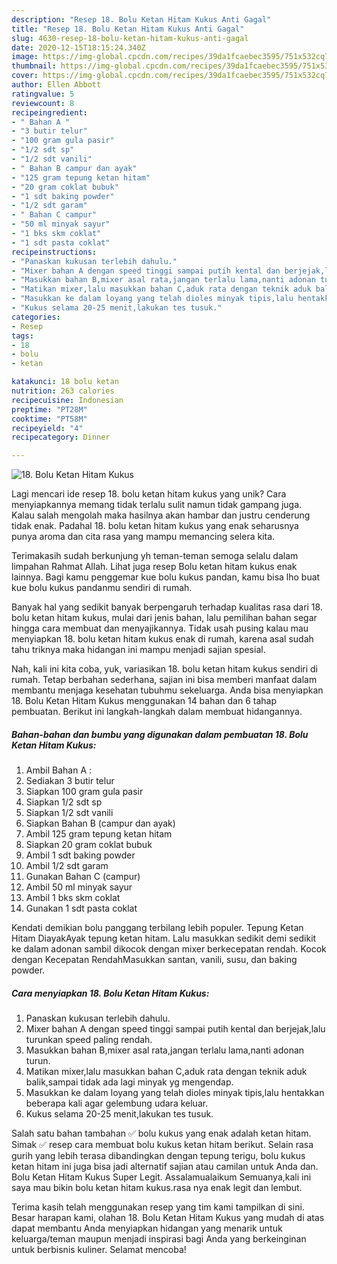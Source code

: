 ```yaml
---
description: "Resep 18. Bolu Ketan Hitam Kukus Anti Gagal"
title: "Resep 18. Bolu Ketan Hitam Kukus Anti Gagal"
slug: 4630-resep-18-bolu-ketan-hitam-kukus-anti-gagal
date: 2020-12-15T18:15:24.340Z
image: https://img-global.cpcdn.com/recipes/39da1fcaebec3595/751x532cq70/18-bolu-ketan-hitam-kukus-foto-resep-utama.jpg
thumbnail: https://img-global.cpcdn.com/recipes/39da1fcaebec3595/751x532cq70/18-bolu-ketan-hitam-kukus-foto-resep-utama.jpg
cover: https://img-global.cpcdn.com/recipes/39da1fcaebec3595/751x532cq70/18-bolu-ketan-hitam-kukus-foto-resep-utama.jpg
author: Ellen Abbott
ratingvalue: 5
reviewcount: 8
recipeingredient:
- " Bahan A "
- "3 butir telur"
- "100 gram gula pasir"
- "1/2 sdt sp"
- "1/2 sdt vanili"
- " Bahan B campur dan ayak"
- "125 gram tepung ketan hitam"
- "20 gram coklat bubuk"
- "1 sdt baking powder"
- "1/2 sdt garam"
- " Bahan C campur"
- "50 ml minyak sayur"
- "1 bks skm coklat"
- "1 sdt pasta coklat"
recipeinstructions:
- "Panaskan kukusan terlebih dahulu."
- "Mixer bahan A dengan speed tinggi sampai putih kental dan berjejak,lalu turunkan speed paling rendah."
- "Masukkan bahan B,mixer asal rata,jangan terlalu lama,nanti adonan turun."
- "Matikan mixer,lalu masukkan bahan C,aduk rata dengan teknik aduk balik,sampai tidak ada lagi minyak yg mengendap."
- "Masukkan ke dalam loyang yang telah dioles minyak tipis,lalu hentakkan beberapa kali agar gelembung udara keluar."
- "Kukus selama 20-25 menit,lakukan tes tusuk."
categories:
- Resep
tags:
- 18
- bolu
- ketan

katakunci: 18 bolu ketan 
nutrition: 263 calories
recipecuisine: Indonesian
preptime: "PT28M"
cooktime: "PT58M"
recipeyield: "4"
recipecategory: Dinner

---
```



![18. Bolu Ketan Hitam Kukus](https://img-global.cpcdn.com/recipes/39da1fcaebec3595/751x532cq70/18-bolu-ketan-hitam-kukus-foto-resep-utama.jpg)

Lagi mencari ide resep 18. bolu ketan hitam kukus yang unik? Cara menyiapkannya memang tidak terlalu sulit namun tidak gampang juga. Kalau salah mengolah maka hasilnya akan hambar dan justru cenderung tidak enak. Padahal 18. bolu ketan hitam kukus yang enak seharusnya punya aroma dan cita rasa yang mampu memancing selera kita.

Terimakasih sudah berkunjung yh teman-teman semoga selalu dalam limpahan Rahmat Allah. Lihat juga resep Bolu ketan hitam kukus enak lainnya. Bagi kamu penggemar kue bolu kukus pandan, kamu bisa lho buat kue bolu kukus pandanmu sendiri di rumah.

Banyak hal yang sedikit banyak berpengaruh terhadap kualitas rasa dari 18. bolu ketan hitam kukus, mulai dari jenis bahan, lalu pemilihan bahan segar hingga cara membuat dan menyajikannya. Tidak usah pusing kalau mau menyiapkan 18. bolu ketan hitam kukus enak di rumah, karena asal sudah tahu triknya maka hidangan ini mampu menjadi sajian spesial.


Nah, kali ini kita coba, yuk, variasikan 18. bolu ketan hitam kukus sendiri di rumah. Tetap berbahan sederhana, sajian ini bisa memberi manfaat dalam membantu menjaga kesehatan tubuhmu sekeluarga. Anda bisa menyiapkan 18. Bolu Ketan Hitam Kukus menggunakan 14 bahan dan 6 tahap pembuatan. Berikut ini langkah-langkah dalam membuat hidangannya.

<!--inarticleads1-->

##### Bahan-bahan dan bumbu yang digunakan dalam pembuatan 18. Bolu Ketan Hitam Kukus:

1. Ambil  Bahan A :
1. Sediakan 3 butir telur
1. Siapkan 100 gram gula pasir
1. Siapkan 1/2 sdt sp
1. Siapkan 1/2 sdt vanili
1. Siapkan  Bahan B (campur dan ayak)
1. Ambil 125 gram tepung ketan hitam
1. Siapkan 20 gram coklat bubuk
1. Ambil 1 sdt baking powder
1. Ambil 1/2 sdt garam
1. Gunakan  Bahan C (campur)
1. Ambil 50 ml minyak sayur
1. Ambil 1 bks skm coklat
1. Gunakan 1 sdt pasta coklat


Kendati demikian bolu panggang terbilang lebih populer. Tepung Ketan Hitam DiayakAyak tepung ketan hitam. Lalu masukkan sedikit demi sedikit ke dalam adonan sambil dikocok dengan mixer berkecepatan rendah. Kocok dengan Kecepatan RendahMasukkan santan, vanili, susu, dan baking powder. 

<!--inarticleads2-->

##### Cara menyiapkan 18. Bolu Ketan Hitam Kukus:

1. Panaskan kukusan terlebih dahulu.
1. Mixer bahan A dengan speed tinggi sampai putih kental dan berjejak,lalu turunkan speed paling rendah.
1. Masukkan bahan B,mixer asal rata,jangan terlalu lama,nanti adonan turun.
1. Matikan mixer,lalu masukkan bahan C,aduk rata dengan teknik aduk balik,sampai tidak ada lagi minyak yg mengendap.
1. Masukkan ke dalam loyang yang telah dioles minyak tipis,lalu hentakkan beberapa kali agar gelembung udara keluar.
1. Kukus selama 20-25 menit,lakukan tes tusuk.


Salah satu bahan tambahan ✅ bolu kukus yang enak adalah ketan hitam. Simak ✅ resep cara membuat bolu kukus ketan hitam berikut. Selain rasa gurih yang lebih terasa dibandingkan dengan tepung terigu, bolu kukus ketan hitam ini juga bisa jadi alternatif sajian atau camilan untuk Anda dan. Bolu Ketan Hitam Kukus Super Legit. Assalamualaikum Semuanya,kali ini saya mau bikin bolu ketan hitam kukus.rasa nya enak legit dan lembut. 

Terima kasih telah menggunakan resep yang tim kami tampilkan di sini. Besar harapan kami, olahan 18. Bolu Ketan Hitam Kukus yang mudah di atas dapat membantu Anda menyiapkan hidangan yang menarik untuk keluarga/teman maupun menjadi inspirasi bagi Anda yang berkeinginan untuk berbisnis kuliner. Selamat mencoba!
